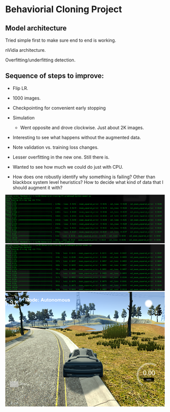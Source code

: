 # Behaviorial Cloning Project

## Model architecture

Tried simple first to make sure end to end is working.

nVidia architecture.

Overfitting/underfitting detection.

## Sequence of steps to improve:
 - Flip LR.
 - 1000 images. 
 - Checkpointing for convenient early stopping

 - Simulation
   - Went opposite and drove clockwise. Just about 2K images.

 - Interesting to see what happens without the augmented data.
  - Note validation vs. training loss changes. 
  - Lesser overfitting in the new one. Still there is.

 - Wanted to see how much we could do just with CPU.

 - How does one robustly identify why something is failing? 
Other than blackbox system level heuristics? 
How to decide what kind of data that I should augment it with?


[//]: # (Image References)
[ValAug]: ./img/ValidationAugment.png
[ValNoAug]: ./img/ValidationNoAugment.png
[FailNoAug]: ./img/FailureCaseNoAugment.png

![Validation MSE][ValAug]
![Validation MSE for NoAug][ValNoAug]
![Sample failure scenario for no augmentation][FailNoAug]

